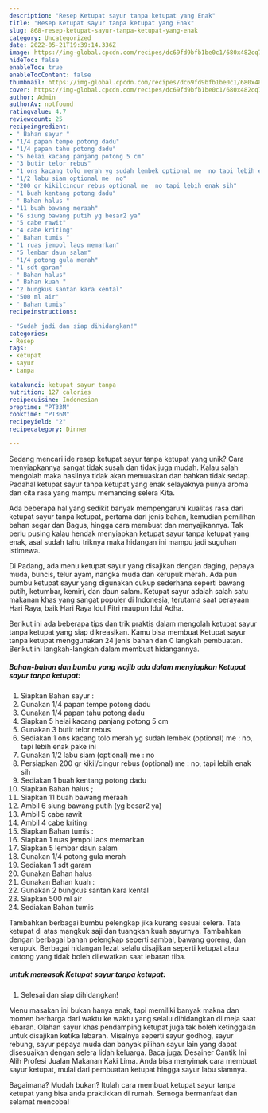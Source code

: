 ```yaml
---
description: "Resep Ketupat sayur tanpa ketupat yang Enak"
title: "Resep Ketupat sayur tanpa ketupat yang Enak"
slug: 868-resep-ketupat-sayur-tanpa-ketupat-yang-enak
category: Uncategorized
date: 2022-05-21T19:39:14.336Z
image: https://img-global.cpcdn.com/recipes/dc69fd9bfb1be0c1/680x482cq70/ketupat-sayur-tanpa-ketupat-foto-resep-utama.jpg
hideToc: false
enableToc: true
enableTocContent: false
thumbnail: https://img-global.cpcdn.com/recipes/dc69fd9bfb1be0c1/680x482cq70/ketupat-sayur-tanpa-ketupat-foto-resep-utama.jpg
cover: https://img-global.cpcdn.com/recipes/dc69fd9bfb1be0c1/680x482cq70/ketupat-sayur-tanpa-ketupat-foto-resep-utama.jpg
author: Admin
authorAv: notfound
ratingvalue: 4.7
reviewcount: 25
recipeingredient:
- " Bahan sayur "
- "1/4 papan tempe potong dadu"
- "1/4 papan tahu potong dadu"
- "5 helai kacang panjang potong 5 cm"
- "3 butir telor rebus"
- "1 ons kacang tolo merah yg sudah lembek optional me  no tapi lebih enak pake ini"
- "1/2 labu siam optional me  no"
- "200 gr kikilcingur rebus optional me  no tapi lebih enak sih"
- "1 buah kentang potong dadu"
- " Bahan halus "
- "11 buah bawang meraah"
- "6 siung bawang putih yg besar2 ya"
- "5 cabe rawit"
- "4 cabe kriting"
- " Bahan tumis "
- "1 ruas jempol laos memarkan"
- "5 lembar daun salam"
- "1/4 potong gula merah"
- "1 sdt garam"
- " Bahan halus"
- " Bahan kuah "
- "2 bungkus santan kara kental"
- "500 ml air"
- " Bahan tumis"
recipeinstructions:

- "Sudah jadi dan siap dihidangkan!"
categories:
- Resep
tags:
- ketupat
- sayur
- tanpa

katakunci: ketupat sayur tanpa 
nutrition: 127 calories
recipecuisine: Indonesian
preptime: "PT33M"
cooktime: "PT36M"
recipeyield: "2"
recipecategory: Dinner

---
```





Sedang mencari ide resep ketupat sayur tanpa ketupat yang unik? Cara menyiapkannya sangat tidak susah dan tidak juga mudah. Kalau salah mengolah maka hasilnya tidak akan memuaskan dan bahkan tidak sedap. Padahal ketupat sayur tanpa ketupat yang enak selayaknya punya aroma dan cita rasa yang mampu memancing selera Kita.





Ada beberapa hal yang sedikit banyak mempengaruhi kualitas rasa dari ketupat sayur tanpa ketupat, pertama dari jenis bahan, kemudian pemilihan bahan segar dan Bagus, hingga cara membuat dan menyajikannya. Tak perlu pusing kalau hendak menyiapkan ketupat sayur tanpa ketupat yang enak,      asal sudah tahu triknya maka hidangan ini mampu jadi suguhan istimewa.














Di Padang, ada menu ketupat sayur yang disajikan dengan daging, pepaya muda, buncis, telur ayam, nangka muda dan kerupuk merah. Ada pun bumbu ketupat sayur yang digunakan cukup sederhana seperti bawang putih, ketumbar, kemiri, dan daun salam. Ketupat sayur adalah salah satu makanan khas yang sangat populer di Indonesia, terutama saat perayaan Hari Raya, baik Hari Raya Idul Fitri maupun Idul Adha.






Berikut ini ada beberapa tips dan trik praktis dalam mengolah ketupat sayur tanpa ketupat yang siap dikreasikan. Kamu bisa membuat Ketupat sayur tanpa ketupat menggunakan 24 jenis bahan dan 0 langkah pembuatan. Berikut ini langkah-langkah dalam membuat hidangannya.

<!--inarticleads1-->

##### Bahan-bahan dan bumbu yang wajib ada dalam menyiapkan Ketupat sayur tanpa ketupat:

1. Siapkan  Bahan sayur :
1. Gunakan 1/4 papan tempe potong dadu
1. Gunakan 1/4 papan tahu potong dadu
1. Siapkan 5 helai kacang panjang potong 5 cm
1. Gunakan 3 butir telor rebus
1. Sediakan 1 ons kacang tolo merah yg sudah lembek (optional) me : no, tapi lebih enak pake ini
1. Gunakan 1/2 labu siam (optional) me : no
1. Persiapkan 200 gr kikil/cingur rebus (optional) me : no, tapi lebih enak sih
1. Sediakan 1 buah kentang potong dadu
1. Siapkan  Bahan halus ;
1. Siapkan 11 buah bawang meraah
1. Ambil 6 siung bawang putih (yg besar2 ya)
1. Ambil 5 cabe rawit
1. Ambil 4 cabe kriting
1. Siapkan  Bahan tumis :
1. Siapkan 1 ruas jempol laos memarkan
1. Siapkan 5 lembar daun salam
1. Gunakan 1/4 potong gula merah
1. Sediakan 1 sdt garam
1. Gunakan  Bahan halus
1. Gunakan  Bahan kuah :
1. Gunakan 2 bungkus santan kara kental
1. Siapkan 500 ml air
1. Sediakan  Bahan tumis


Tambahkan berbagai bumbu pelengkap jika kurang sesuai selera. Tata ketupat di atas mangkuk saji dan tuangkan kuah sayurnya. Tambahkan dengan berbagai bahan pelengkap seperti sambal, bawang goreng, dan kerupuk. Berbagai hidangan lezat selalu disajikan seperti ketupat atau lontong yang tidak boleh dilewatkan saat lebaran tiba. 

<!--inarticleads2-->

#####  untuk memasak Ketupat sayur tanpa ketupat:


1. Selesai dan siap dihidangkan!

Menu masakan ini bukan hanya enak, tapi memiliki banyak makna dan momen berharga dari waktu ke waktu yang selalu dihidangkan di meja saat lebaran. Olahan sayur khas pendamping ketupat juga tak boleh ketinggalan untuk disajikan ketika lebaran. Misalnya seperti sayur godhog, sayur rebung, sayur pepaya muda dan banyak pilihan sayur lain yang dapat disesuaikan dengan selera lidah keluarga. Baca juga: Desainer Cantik Ini Alih Profesi Jualan Makanan Kaki Lima. Anda bisa menyimak cara membuat sayur ketupat, mulai dari pembuatan ketupat hingga sayur labu siamnya. 

Bagaimana? Mudah bukan? Itulah cara membuat ketupat sayur tanpa ketupat yang bisa anda praktikkan di rumah. Semoga bermanfaat dan selamat mencoba!

